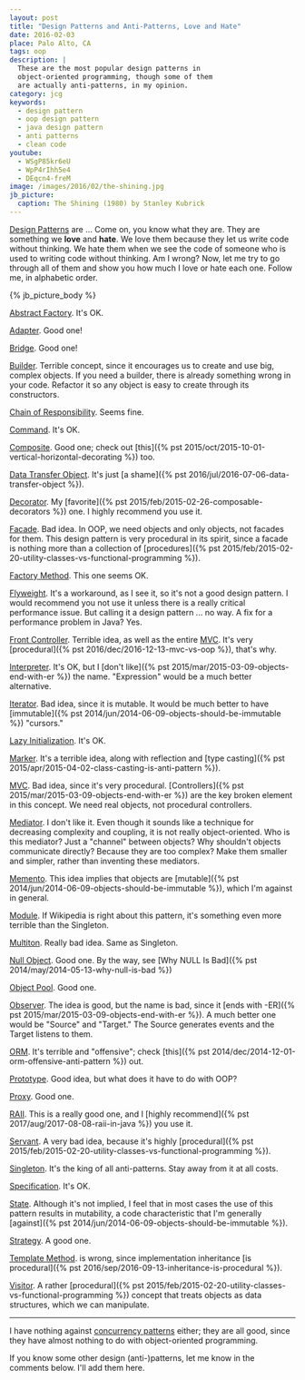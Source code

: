 ```yaml
---
layout: post
title: "Design Patterns and Anti-Patterns, Love and Hate"
date: 2016-02-03
place: Palo Alto, CA
tags: oop
description: |
  These are the most popular design patterns in
  object-oriented programming, though some of them
  are actually anti-patterns, in my opinion.
category: jcg
keywords:
  - design pattern
  - oop design pattern
  - java design pattern
  - anti patterns
  - clean code
youtube:
  - WSgP85kr6eU
  - WpP4rIhh5e4
  - DEqcn4-freM
image: /images/2016/02/the-shining.jpg
jb_picture:
  caption: The Shining (1980) by Stanley Kubrick
---
```


[Design Patterns](https://en.wikipedia.org/wiki/Software_design_pattern) are ...
Come on, you know what they are. They are
something we **love** and **hate**. We love them because they let us
write code without thinking. We hate them when we see the code
of someone who is used to writing code without thinking. Am I wrong?
Now, let me try to go through all of them and show you how much
I love or hate each one. Follow me, in alphabetic order.

<!--more-->

{% jb_picture_body %}

[<span class='green'>Abstract Factory</span>](https://en.wikipedia.org/wiki/Abstract_factory_pattern).
It's OK.

[<span class='green'>Adapter</span>](https://en.wikipedia.org/wiki/Adapter_pattern).
Good one!

[<span class='green'>Bridge</span>](https://en.wikipedia.org/wiki/Bridge_pattern).
Good one!

[<span class='red'>Builder</span>](https://en.wikipedia.org/wiki/Builder_pattern).
Terrible concept, since it encourages us to create and
use big, complex objects. If you need a builder, there
is already something wrong in your code. Refactor it so
any object is easy to create through its constructors.

[<span class='green'>Chain of Responsibility</span>](https://en.wikipedia.org/wiki/Chain_of_responsibility_pattern).
Seems fine.

[<span class='green'>Command</span>](https://en.wikipedia.org/wiki/Command_pattern).
It's OK.

[<span class='green'>Composite</span>](https://en.wikipedia.org/wiki/Composite_pattern).
Good one; check out [this]({% pst 2015/oct/2015-10-01-vertical-horizontal-decorating %}) too.

[<span class='red'>Data Transfer Object</span>](https://en.wikipedia.org/wiki/Data_transfer_object).
It's just [a shame]({% pst 2016/jul/2016-07-06-data-transfer-object %}).

[<span class='green'>Decorator</span>](https://en.wikipedia.org/wiki/Decorator_pattern).
My [favorite]({% pst 2015/feb/2015-02-26-composable-decorators %}) one.
I highly recommend you use it.

[<span class='red'>Facade</span>](https://en.wikipedia.org/wiki/Facade_pattern).
Bad idea. In OOP, we need objects and only objects,
not facades for them. This design pattern is very procedural
in its spirit, since a facade is nothing more than a collection
of [procedures]({% pst 2015/feb/2015-02-20-utility-classes-vs-functional-programming %}).

[<span class='orange'>Factory Method</span>](https://en.wikipedia.org/wiki/Factory_method_pattern).
This one seems OK.

[<span class='red'>Flyweight</span>](https://en.wikipedia.org/wiki/Flyweight_pattern).
It's a workaround, as I see it, so it's not a good design pattern. I would
recommend you not use it unless there is a really critical performance
issue. But calling it a design pattern ... no way. A fix for a
performance problem in Java? Yes.

[<span class='red'>Front Controller</span>](https://en.wikipedia.org/wiki/Front_controller).
Terrible idea, as well as the entire
[MVC](https://en.wikipedia.org/wiki/Model%E2%80%93view%E2%80%93controller).
It's very [procedural]({% pst 2016/dec/2016-12-13-mvc-vs-oop %}), that's why.

[<span class='orange'>Interpreter</span>](https://en.wikipedia.org/wiki/Interpreter_pattern).
It's OK, but I [don't like]({% pst 2015/mar/2015-03-09-objects-end-with-er %})
the name. "Expression" would be a much better alternative.

[<span class='red'>Iterator</span>](https://en.wikipedia.org/wiki/Iterator_pattern).
Bad idea, since it is mutable. It would be much better
to have [immutable]({% pst 2014/jun/2014-06-09-objects-should-be-immutable %}) "cursors."

[<span class='green'>Lazy Initialization</span>](https://en.wikipedia.org/wiki/Lazy_initialization).
It's OK.

[<span class='red'>Marker</span>](https://en.wikipedia.org/wiki/Marker_interface_pattern).
It's a terrible idea, along with reflection and
[type casting]({% pst 2015/apr/2015-04-02-class-casting-is-anti-pattern %}).

[<span class='red'>MVC</span>](https://en.wikipedia.org/wiki/Model%E2%80%93view%E2%80%93controller).
Bad idea, since it's very procedural. [Controllers]({% pst 2015/mar/2015-03-09-objects-end-with-er %})
are the key broken element in this
concept. We need real objects, not procedural controllers.

[<span class='red'>Mediator</span>](https://en.wikipedia.org/wiki/Mediator_pattern).
I don't like it. Even though it sounds like a technique
for decreasing complexity and coupling, it is not really object-oriented.
Who is this mediator? Just a "channel" between objects? Why shouldn't objects
communicate directly? Because they are too complex? Make
them smaller and simpler, rather than inventing these mediators.

[<span class='red'>Memento</span>](https://en.wikipedia.org/wiki/Memento_pattern).
This idea implies that objects are [mutable]({% pst 2014/jun/2014-06-09-objects-should-be-immutable %}),
which I'm against in general.

[<span class='red'>Module</span>](https://en.wikipedia.org/wiki/Module_pattern).
If Wikipedia is right about this pattern, it's something
even more terrible than the Singleton.

[<span class='red'>Multiton</span>](https://en.wikipedia.org/wiki/Multiton_pattern).
Really bad idea. Same as Singleton.

[<span class='green'>Null Object</span>](https://en.wikipedia.org/wiki/Null_Object_pattern).
Good one. By the way, see
[Why NULL Is Bad]({% pst 2014/may/2014-05-13-why-null-is-bad %})

[<span class='green'>Object Pool</span>](https://en.wikipedia.org/wiki/Object_pool_pattern).
Good one.

[<span class='orange'>Observer</span>](https://en.wikipedia.org/wiki/Observer_pattern).
The idea is good, but the name is bad, since it
[ends with -ER]({% pst 2015/mar/2015-03-09-objects-end-with-er %}).
A much better one would be "Source" and "Target." The Source
generates events and the Target listens to them.

[<span class='red'>ORM</span>](https://en.wikipedia.org/wiki/Object-relational_mapping).
It's terrible and "offensive"; check
[this]({% pst 2014/dec/2014-12-01-orm-offensive-anti-pattern %}) out.

[<span class='orange'>Prototype</span>](https://en.wikipedia.org/wiki/Prototype_pattern).
Good idea, but what does it have to do with OOP?

[<span class='green'>Proxy</span>](https://en.wikipedia.org/wiki/Proxy_pattern).
Good one.

[<span class='green'>RAII</span>](https://en.wikipedia.org/wiki/Resource_Acquisition_Is_Initialization).
This is a really good one, and I
[highly recommend]({% pst 2017/aug/2017-08-08-raii-in-java %}) you use it.

[<span class='red'>Servant</span>](https://en.wikipedia.org/wiki/Design_pattern_Servant).
A very bad idea, because it's highly
[procedural]({% pst 2015/feb/2015-02-20-utility-classes-vs-functional-programming %}).

[<span class='red'>Singleton</span>](https://en.wikipedia.org/wiki/Singleton_pattern).
It's the king of all anti-patterns. Stay away from it at all costs.

[<span class='green'>Specification</span>](https://en.wikipedia.org/wiki/Specification_pattern).
It's OK.

[<span class='orange'>State</span>](https://en.wikipedia.org/wiki/State_pattern).
Although it's not implied, I feel that in most cases
the use of this pattern results in mutability, a code characteristic that
I'm generally [against]({% pst 2014/jun/2014-06-09-objects-should-be-immutable %}).

[<span class='green'>Strategy</span>](https://en.wikipedia.org/wiki/Strategy_pattern).
A good one.

[<span class='red'>Template Method</span>](https://en.wikipedia.org/wiki/Template_method_pattern).
is wrong, since implementation inheritance
[is procedural]({% pst 2016/sep/2016-09-13-inheritance-is-procedural %}).

[<span class='red'>Visitor</span>](https://en.wikipedia.org/wiki/Visitor_pattern).
A rather [procedural]({% pst 2015/feb/2015-02-20-utility-classes-vs-functional-programming %})
concept that treats objects as
data structures, which we can manipulate.

<hr/>

I have nothing against [concurrency patterns](https://en.wikipedia.org/wiki/Concurrency_pattern) either;
they are all <span class="green">good</span>, since they
have almost nothing to do with object-oriented programming.

If you know some other design (anti-)patterns, let me know
in the comments below. I'll add them here.

